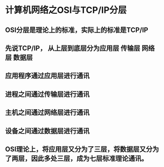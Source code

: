 # 计算机网络之OSI与TCP/IP分层
## OSI分层是理论上的标准，实际上的标准是TCP/IP
## 先说TCP/IP， 从上层到底层分为应用层 传输层 网络层 数据层
## 应用程序通过应用层进行通讯
## 进程之间通过传输层进行通讯
## 主机之间通过网络层进行通讯
## 设备之间通过数据层进行通讯
## OSI理论上，将应用层又分为了三层，将数据层又分为了两层，因此多处三层，成为七层标准理论通讯。